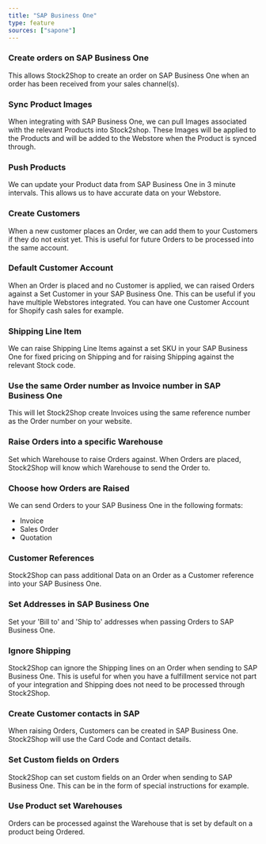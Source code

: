 ```yaml
---
title: "SAP Business One"
type: feature
sources: ["sapone"]
---
```


<!-- ***NOT IN USE***

Apifact:

get_images_limit
get_order
get_product
get_products_limit
param_ignore_shipping_warehouse_code
param_skip_image_hash
param_test
param_use_customer_address
param_user_field_customer_
queue_fetch_images
tunnel_host
tunnel_password
tunnel_username

---------
SAP One:

param_object_code
param_limit
param_currency
param_card_name

-->

<!-- create_order -->
### Create orders on SAP Business One
This allows Stock2Shop to create an order on SAP Business One when
an order has been received from your sales channel(s).

<!-- get_images -->
### Sync Product Images
When integrating with SAP Business One, we can pull Images associated with the relevant Products into Stock2shop.
These Images will be applied to the Products and will be added to the Webstore when the Product is synced through.

<!-- get_products -->
### Push Products
We can update your Product data from SAP Business One in 3 minute intervals. This allows us to have accurate data on your 
Webstore.

<!-- param_create_customer_enabled -->
### Create Customers
When a new customer places an Order, we can add them to your Customers if they do not exist yet.
This is useful for future Orders to be processed into the same account.

<!-- param_default_customer_code -->
### Default Customer Account
When an Order is placed and no Customer is applied, we can raised Orders against a Set Customer in your SAP Business One.
This can be useful if you have multiple Webstores integrated. 
You can have one Customer Account for Shopify cash sales for example.

<!-- param_shipping_code -->
### Shipping Line Item
We can raise Shipping Line Items against a set SKU in your SAP Business One for fixed pricing on Shipping and for raising 
Shipping against the relevant Stock code.

<!-- param_use_channel_order_code -->
### Use the same Order number as Invoice number in SAP Business One
This will let Stock2Shop create Invoices using the same reference number as the Order number on your website.

<!-- END OF APIFACT-->

<!-- param_warehouse_code -->
### Raise Orders into a specific Warehouse
Set which Warehouse to raise Orders against. When Orders are placed, Stock2Shop will know which Warehouse to send the Order to.

<!-- param_order_document_type -->
### Choose how Orders are Raised
We can send Orders to your SAP Business One in the following formats:

- Invoice
- Sales Order
- Quotation

<!-- param_customer_reference -->
### Customer References
Stock2Shop can pass additional Data on an Order as a Customer reference into your SAP Business One.

<!-- 
param_address
param_address2 
-->
### Set Addresses in SAP Business One
Set your 'Bill to' and 'Ship to' addresses when passing Orders to SAP Business One.

<!-- param_ignore_shipping -->
### Ignore Shipping
Stock2Shop can ignore the Shipping lines on an Order when sending to SAP Business One. 
This is useful for when you have a fulfillment service not part of your integration and Shipping does not need to be processed through Stock2Shop.

<!-- param_contact_source_customer -->
### Create Customer contacts in SAP
When raising Orders, Customers can be created in SAP Business One. Stock2Shop will use the Card Code and Contact details.

<!-- param_user_field_order_[x] -->
### Set Custom fields on Orders
Stock2Shop can set custom fields on an Order when sending to SAP Business One. This can be in the form of special instructions for example.

<!-- param_use_product_warehouse_code -->
### Use Product set Warehouses
Orders can be processed against the Warehouse that is set by default on a product being Ordered.